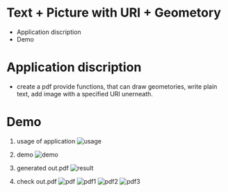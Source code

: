 Text + Picture with URI + Geometory
===================================

* Application discription
* Demo


Application discription
=======================

* create a pdf provide functions, that can draw geometories, write plain text, 
	add image with a specified URI unerneath.


Demo
====

1. usage of application
![usage](https://raw.github.com/Universefei/podofomemo/master/podofoSRC/feicode/TxPicGeo/figure/usage.png)

2. demo
![demo](https://raw.github.com/Universefei/podofomemo/master/podofoSRC/feicode/TxPicGeo/figure/demo.png)

3. generated out.pdf
![result](https://raw.github.com/Universefei/podofomemo/master/podofoSRC/feicode/TxPicGeo/figure/result.png)

4. check out.pdf
![pdf](https://raw.github.com/Universefei/podofomemo/master/podofoSRC/feicode/TxPicGeo/figure/pdf.png)
![pdf1](https://raw.github.com/Universefei/podofomemo/master/podofoSRC/feicode/TxPicGeo/figure/pdf1.png)
![pdf2](https://raw.github.com/Universefei/podofomemo/master/podofoSRC/feicode/TxPicGeo/figure/pdf2.png)
![pdf3](https://raw.github.com/Universefei/podofomemo/master/podofoSRC/feicode/TxPicGeo/figure/pdf3.png)

